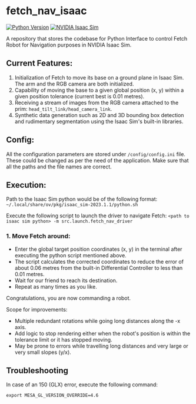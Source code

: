 # fetch_nav_isaac
[![Python Version](https://img.shields.io/badge/Python-3.10.13-blue)](https://www.python.org/downloads/release/python-1013/)
[![NVIDIA Isaac Sim](https://img.shields.io/badge/NVIDIA%20Isaac%20Sim-2023.1.1-blue)](https://developer.nvidia.com/isaac-sim)


A repository that stores the codebase for Python Interface to control Fetch Robot for Navigation purposes in NVIDIA Isaac Sim.

## Current Features:

1. Initialization of Fetch to move its base on a ground plane in Isaac Sim. The arm and the RGB camera are both initialized.
2. Capability of moving the base to a given global position (x, y) within a given position tolerance (current best is 0.01 metres).
3. Receiving a stream of images from the RGB camera attached to the prim: `head_tilt_link/head_camera_link`.
4. Synthetic data generation such as 2D and 3D bounding box detection and rudimentary segmentation
using the Isaac Sim's built-in libraries.

## Config:

All the configuration parameters are stored under `/config/config.ini`
 file. These could be changed as per the need of the application. 
Make sure that all the paths and the file names are correct.

## Execution:
Path to the Isaac Sim python would be of the following format:
`~/.local/share/ov/pkg/isaac_sim-2023.1.1/python.sh`

Execute the following script to launch the driver to navigate Fetch:
`<path to isaac sim python> -m src.launch.fetch_nav_driver`

### 1. Move Fetch around:

- Enter the global target position coordinates (x, y) in the terminal after executing the python script mentioned above. 
- The script calculates the corrected coordinates to reduce the error of about 0.06 metres from the built-in Differential Controller to less than 0.01 metres. 
- Wait for our friend to reach its destination. 
- Repeat as many times as you like. 

Congratulations, you are now commanding a robot.

Scope for improvements:

- Multiple redundant rotations while going long distances along the -x axis.
- Add logic to stop rendering either when the robot's position is within the tolerance limit or it has stopped moving.
- May be prone to errors while travelling long distances and very large or very small slopes (y/x).

## Troubleshooting

In case of an 150 (GLX) error, execute the following command:

`export MESA_GL_VERSION_OVERRIDE=4.6`